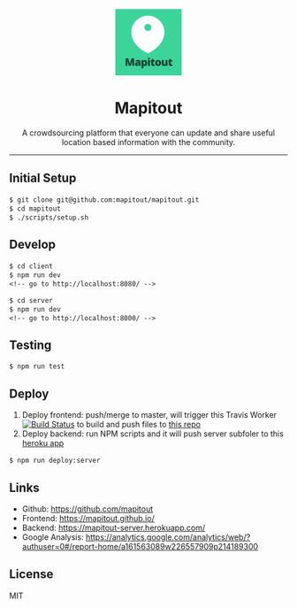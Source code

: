 <div align="center">
  <img src='https://github.com/mapitout/design/blob/master/assets/logo.png?raw=true' width='120px' alt='mapitout-logo.png'/>
  <h1>Mapitout</h1>
  <p>
    A crowdsourcing platform that everyone can update and share useful location based information with the community.
  </p>
</div>

---

## Initial Setup

```
$ git clone git@github.com:mapitout/mapitout.git
$ cd mapitout
$ ./scripts/setup.sh
```

## Develop

```
$ cd client
$ npm run dev
<!-- go to http://localhost:8080/ -->
```

```
$ cd server
$ npm run dev
<!-- go to http://localhost:8000/ -->
```

## Testing

```
$ npm run test
```

## Deploy

1. Deploy frontend: push/merge to master, will trigger this Travis Worker [![Build Status](https://travis-ci.org/mapitout/mapitout.svg?branch=master)](https://travis-ci.org/mapitout/mapitout) to build and push files to [this repo](https://github.com/mapitout/mapitout.github.io)
2. Deploy backend: run NPM scripts and it will push server subfoler to this [heroku app](https://dashboard.heroku.com/apps/mapitout-server)
  ```
  $ npm run deploy:server
  ```

## Links

- Github: https://github.com/mapitout
- Frontend: https://mapitout.github.io/
- Backend: https://mapitout-server.herokuapp.com/
- Google Analysis: https://analytics.google.com/analytics/web/?authuser=0#/report-home/a161563089w226557909p214189300

## License

MIT
